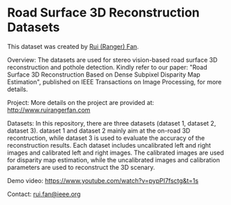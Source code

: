 # Road Surface 3D Reconstruction Datasets

This dataset was created by [Rui (Ranger) Fan](https://www.ruirangerfan.com/).

Overview: The datasets are used for stereo vision-based road surface 3D reconstruction and pothole detection. Kindly refer to our paper: "Road Surface 3D Reconstruction Based on Dense Subpixel Disparity Map Estimation", published on IEEE Transactions on Image Processing, for more details.

Project: More details on the project are provided at: http://www.ruirangerfan.com

Datasets: In this repository, there are three datasets (dataset 1, dataset 2, dataset 3). dataset 1 and dataset 2 mainly aim at the on-road 3D recontruction, while dataset 3 is used to evaluate the accuracy of the reconstruction results. Each dataset includes uncalibrated left and right images and calibrated left and right images. The calibrated images are used for disparity map estimation, while the uncalibrated images and calibration parameters are used to reconstruct the 3D scenary.

Demo video: https://www.youtube.com/watch?v=pypPI7fsctg&t=1s

Contact: rui.fan@ieee.org 
